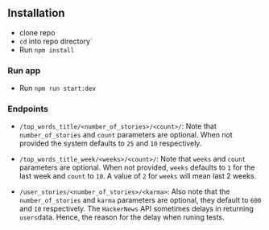 ## Installation

* clone repo
* `cd` into repo directory`
*  Run `npm install`

### Run app
* Run `npm run start:dev`

### Endpoints
* `/top_words_title/<number_of_stories>/<count>/`: Note that `number_of_stories` and `count` parameters are optional. When not provided the system defaults to `25` and `10` respectively.


* `/top_words_title_week/<weeks>/<count>/`: Note that `weeks` and `count` parameters are optional. When not provided, `weeks` defaults to `1` for the last week and `count` to `10`. A value of `2` for `weeks` will mean last 2 weeks.


* `/user_stories/<number_of_stories>/<karma>`: Also note that the `number_of_stories` and `karma` parameters are optional, they default to `600` and `10` respectively. The `HackerNews` API sometimes delays in returning `users`data. Hence, the reason for the delay when runing tests.

